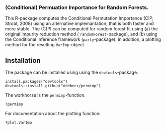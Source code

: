 ### (Conditional) Permuation Importance for Random Forests.

This R-package computes the Conditional Permutation Importance (CIP; Strobl, 2008) using an alternative implemantation, that is both faster and more stable. The (C)PI can be computed for random forest fit using (a) the original impurity reduction method ( `randomForest`-package), and (b) using the Conditional Inference framework (`party`-package). In addition, a plotting method for the resulting `VarImp`-object.



## Installation


The package can be installed using using the `devtools`-package:

```
install.packages("devtools")
devtools::install_github("ddebeer/permimp")
```

The workhorse is the `permimp`-function. 

```
?permimp
```

For documentation about the plotting function:

```
?plot.VarImp
```



